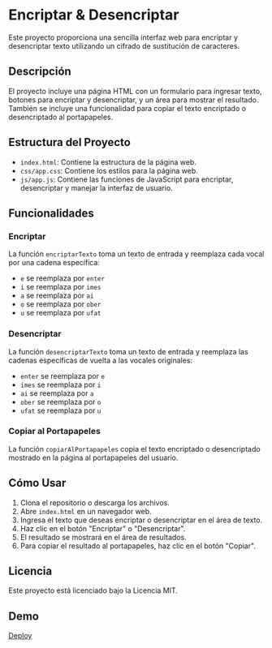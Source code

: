 # Encriptar & Desencriptar

Este proyecto proporciona una sencilla interfaz web para encriptar y desencriptar texto utilizando un cifrado de sustitución de caracteres.

## Descripción

El proyecto incluye una página HTML con un formulario para ingresar texto, botones para encriptar y desencriptar, y un área para mostrar el resultado. También se incluye una funcionalidad para copiar el texto encriptado o desencriptado al portapapeles.

## Estructura del Proyecto

- `index.html`: Contiene la estructura de la página web.
- `css/app.css`: Contiene los estilos para la página web.
- `js/app.js`: Contiene las funciones de JavaScript para encriptar, desencriptar y manejar la interfaz de usuario.

## Funcionalidades

### Encriptar

La función `encriptarTexto` toma un texto de entrada y reemplaza cada vocal por una cadena específica:

- `e` se reemplaza por `enter`
- `i` se reemplaza por `imes`
- `a` se reemplaza por `ai`
- `o` se reemplaza por `ober`
- `u` se reemplaza por `ufat`

### Desencriptar

La función `desencriptarTexto` toma un texto de entrada y reemplaza las cadenas específicas de vuelta a las vocales originales:

- `enter` se reemplaza por `e`
- `imes` se reemplaza por `i`
- `ai` se reemplaza por `a`
- `ober` se reemplaza por `o`
- `ufat` se reemplaza por `u`

### Copiar al Portapapeles

La función `copiarAlPortapapeles` copia el texto encriptado o desencriptado mostrado en la página al portapapeles del usuario.

## Cómo Usar

1. Clona el repositorio o descarga los archivos.
2. Abre `index.html` en un navegador web.
3. Ingresa el texto que deseas encriptar o desencriptar en el área de texto.
4. Haz clic en el botón "Encriptar" o "Desencriptar".
5. El resultado se mostrará en el área de resultados.
6. Para copiar el resultado al portapapeles, haz clic en el botón "Copiar".


## Licencia

Este proyecto está licenciado bajo la Licencia MIT.

## Demo

[Deploy](https://victorlopez09.github.io/encriptador-desencriptador/)